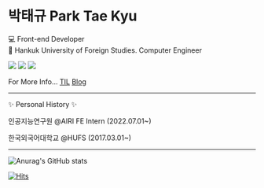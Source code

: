 # 박태규 Park Tae Kyu

💻 Front-end Developer<br/>
🏫 Hankuk University of Foreign Studies. Computer Engineer


<img src="https://img.shields.io/badge/javascript-F7DF1E?style=for-the-badge&logo=javascript&logoColor=black"> <img src="https://img.shields.io/badge/vue.js-4FC08D?style=for-the-badge&logo=vue.js&logoColor=white"> <img src="https://img.shields.io/badge/React-61DAFB?style=for-the-badge&logo=React&logoColor=white">

For More Info... [TIL](https://ptq124.github.io/TIL/)      [Blog](https://velog.io/@ptq124)

---
✨ Personal History ✨

인공지능연구원 @AIRI FE Intern (2022.07.01~)

한국외국어대학교 @HUFS (2017.03.01~)

---

![Anurag's GitHub stats](https://github-readme-stats.vercel.app/api?username=ptq124&&show_icons=true&theme=tokyonight)


[![Hits](https://hits.seeyoufarm.com/api/count/incr/badge.svg?url=https%3A%2F%2Fgithub.com%2Fptq124%2Fhit-counter&count_bg=%2379C83D&title_bg=%23555555&icon=&icon_color=%23E7E7E7&title=hits&edge_flat=false)](https://hits.seeyoufarm.com)

<!--
**ptq124/ptq124** is a ✨ _special_ ✨ repository because its `README.md` (this file) appears on your GitHub profile.

Here are some ideas to get you started:

- 🔭 I’m currently working on ...
- 🌱 I’m currently learning ...
- 👯 I’m looking to collaborate on ...
- 🤔 I’m looking for help with ...
- 💬 Ask me about ...
- 📫 How to reach me: ...
- 😄 Pronouns: ...
- ⚡ Fun fact: ...
-->

